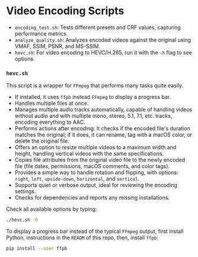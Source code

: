 # Video Encoding Scripts

* `encoding_test.sh`: Tests different presets and CRF values, capturing performance metrics.
* `analyze_quality.sh`: Analyzes encoded videos against the original using VMAF, SSIM, PSNR, and MS-SSIM.
* `hevc.sh`: For video encoding to HEVC/H.265, run it with the `-h` flag to see options.


### `hevc.sh`
This script is a wrapper for `FFmpeg` that performs many tasks quite easily.

* If installed, it uses `ffpb` instead `FFmpeg` to display a progress bar.
* Handles multiple files at once.
* Manages multiple audio tracks automatically, capable of handling videos without audio and with multiple mono, stereo, 5.1, 7.1, etc. tracks, encoding everything to AAC.
* Performs actions after encoding: It checks if the encoded file's duration matches the original; if it does, it can rename, tag with a macOS color, or delete the original file.
* Offers an option to resize multiple videos to a maximum width and height, handling vertical videos with the same specifications.
* Copies file attributes from the original video file to the newly encoded file (file dates, permissions, macOS comments, and color tags).
* Provides a simple way to handle rotation and flipping, with options: `right`, `left`, `upside-down`, `horizontal`, and `vertical`.
* Supports quiet or verbose output, ideal for reviewing the encoding settings.
* Checks for dependencies and reports any missing installations.


Check all available options by typing:
```sh
./hevc.sh -h
```

To display a progress bar instead of the typical `FFmpeg` output, first install Python, instructions in the `READM` of this repo, then, install `ffpb`:
```sh
pip install --user ffpb
```
